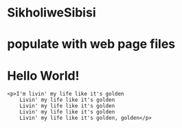 # SikholiweSibisi
# populate with web page files 


<!DOCTYPE html>
<html lang="en">
<head>
    <meta charset="UTF-8">
    <meta http-equiv="X-UA-Compatible" content="IE=edge">
    <meta name="viewport" content="width=device-width, initial-scale=1.0">
    <title>Very First Project</title>
</head>
<body>
    <h1>Hello World!</h1>

    <p>I'm livin' my life like it's golden
        Livin' my life like it's golden
        Livin' my life like it's golden
        Livin' my life like it's golden
        Livin' my life like it's golden, golden</p>

</body>
</html>
